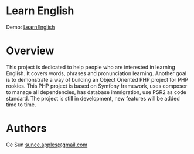 # Learn English
Demo: [LearnEnglish](https://english.mmyyabb.com/)

# Overview
This project is dedicated to help people who are interested in learning English. It covers words, phrases and pronunciation learning. Another goal is to demonstrate a way of building an Object Oriented PHP project for PHP rookies. This PHP project is based on Symfony framework, uses composer to manage all dependencies, has database immigration, use PSR2 as code standard. 
The project is still in development, new features will be added time to time.

# Authors
Ce Sun
sunce.apples@gmail.com
